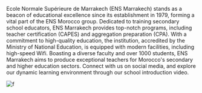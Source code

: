 Ecole Normale Supérieure de Marrakech (ENS Marrakech) stands as a beacon of educational excellence since its establishment in 1979,
forming a vital part of the ENS Morocco group. Dedicated to training secondary school educators, ENS Marrakech provides top-notch programs, 
including teacher certification (CAPES) and aggregation preparation (CPA). With a commitment to high-quality education, the institution, 
accredited by the Ministry of National Education, is equipped with modern facilities, including high-speed Wifi. 
Boasting a diverse faculty and over 1000 students, ENS Marrakech aims to produce exceptional teachers for Morocco's secondary and higher education sectors.
Connect with us on social media, and explore our dynamic learning environment through our school introduction video.

![f](https://github.com/MEKKAOUIABDESSAMAD/online-school-management/assets/110626317/8fc295ee-6fb8-4be9-9471-1b69db828ae9)
